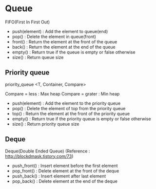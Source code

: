 # Queue

FIFO(First In First Out)

* push(element) : Add the element to queue(end)
* pop() : Delete the element in queue(front)
* front() : Return the element at the front of the queue
* back() : Return the element at the end of the queue
* empty() : Return true if the queue is empty or false otherwise
* size() : Return queue size

## Priority queue

priority_queue <T, Container, Compare>

Compare = less : Max heap
Compare = grater : Min heap

* push(element) : Add the element to the priority queue
* pop() : Delete the element of top from the priority queue
* top() : Return the element at the front of the priority queue
* empty() : Return true if the priority queue is empty or false otherwise
* size() : Return priority queue size

## Deque

Deque(Double Ended Queue) (Reference : http://blockdmask.tistory.com/73)

* push_front() : Insert element before the first element
* pop_front() : Delete element at the front of the deque
* push_back() : Insert element after last element
* pop_back() : Delete element at the end of the deque